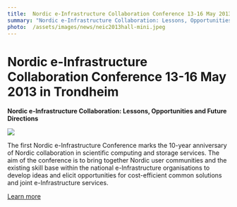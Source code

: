 ```yaml
---
title:  Nordic e-Infrastructure Collaboration Conference 13-16 May 2013 in Trondheim 
summary: "Nordic e-Infrastructure Collaboration: Lessons, Opportunities and Future Directions"
photo:  /assets/images/news/neic2013hall-mini.jpeg
---
```


Nordic e-Infrastructure Collaboration Conference 13-16 May 2013 in Trondheim
============================================================================

**Nordic e-Infrastructure Collaboration: Lessons, Opportunities and Future Directions**

<a href="{% include baseurl %}/assets/images/news/neic2013hall.jpeg"> <img class="smallpic" src="{% include baseurl %}/assets/images/news/neic2013hall-mini.jpeg"> </a>

The first Nordic e-Infrastructure Conference marks the 10-year anniversary of Nordic collaboration in scientific computing and storage services. The aim of the conference is to bring together Nordic user communities and the existing skill base within the national e-Infrastructure organisations to develop ideas and elicit opportunities for cost-efficient common solutions and joint e-Infrastructure services.

[Learn more](http://www.neic2013.no//display/NEIC13/Welcome)
